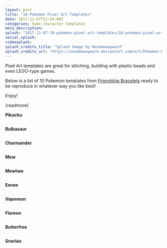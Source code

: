 ```yaml
---
layout: post
title: "10 Pokemon Pixel Art Templates"
date: 2017-11-07T21:24:00Z
categories: home character templates 
meta_description: 
splash: "2017-11-07-10-pokemon-pixel-art-templates/10-pokemon-pixel-art-templates_splash.jpeg"
social_splash: 
videosplash: 
splash_credits_title: "Splash Image by Nonamewayward"
splash_credits_url: "https://nonamewayward.deviantart.com/art/Pokemon-Logo-Pixel-Art-605433826"
---
```

<p>Pixel Art templates are great for stitching, building with plastic beads and even LEGO-type games.</p><p>Below is a list of 10 Pokemon templates from <a href="http://friendship-bracelets.net/search.php?search_text=pokemon" target="_blank">Friendship Bracelets</a> ready to be reproduce in whatever way you like best!</p><p>Enjoy!</p><p>{readmore}</p><p><strong>Pikachu</strong></p><p><img data-src="2017-11-07-10-pokemon-pixel-art-templates/10-pokemon-pixel-art-templates_1.png"></p><p><strong>Bulbasaur</strong></p><p><img data-src="2017-11-07-10-pokemon-pixel-art-templates/10-pokemon-pixel-art-templates_2.png"></p><p><strong>Charmander</strong></p><p><img data-src="2017-11-07-10-pokemon-pixel-art-templates/10-pokemon-pixel-art-templates_3.png"></p><p><strong>Mew</strong></p><p><img data-src="2017-11-07-10-pokemon-pixel-art-templates/10-pokemon-pixel-art-templates_4.png"></p><p><strong>Mewtwo</strong></p><p><img data-src="2017-11-07-10-pokemon-pixel-art-templates/10-pokemon-pixel-art-templates_5.png"></p><p><strong>Eevee</strong></p><p><img data-src="2017-11-07-10-pokemon-pixel-art-templates/10-pokemon-pixel-art-templates_6.gif"></p><p><strong>Vaporeon</strong></p><p><img data-src="2017-11-07-10-pokemon-pixel-art-templates/10-pokemon-pixel-art-templates_7.png"></p><p><strong>Flareon</strong></p><p><img data-src="2017-11-07-10-pokemon-pixel-art-templates/10-pokemon-pixel-art-templates_8.png"></p><p><strong>Butterfree</strong></p><p><img data-src="2017-11-07-10-pokemon-pixel-art-templates/10-pokemon-pixel-art-templates_9.png"></p><p><strong>Snorlax</strong></p><p><img data-src="2017-11-07-10-pokemon-pixel-art-templates/10-pokemon-pixel-art-templates_10.png"></p><p><br></p>